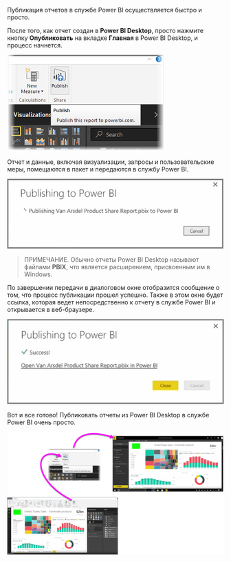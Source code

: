 Публикация отчетов в службе Power BI осуществляется быстро и просто.

После того, как отчет создан в **Power BI Desktop**, просто нажмите кнопку **Опубликовать** на вкладке **Главная** в Power BI Desktop, и процесс начнется.

![](media/4-1-publish-reports/4-1_1.png)

Отчет и данные, включая визуализации, запросы и пользовательские меры, помещаются в пакет и передаются в службу Power BI.

![](media/4-1-publish-reports/4-1_2.png)

> ПРИМЕЧАНИЕ. Обычно отчеты Power BI Desktop называют файлами **PBIX**, что является расширением, присвоенным им в Windows.
> 
> 

По завершении передачи в диалоговом окне отобразится сообщение о том, что процесс публикации прошел успешно. Также в этом окне будет ссылка, которая ведет непосредственно к отчету в службе Power BI и открывается в веб-браузере.

![](media/4-1-publish-reports/4-1_3.png)

Вот и все готово! Публиковать отчеты из Power BI Desktop в службе Power BI очень просто.

![](media/4-1-publish-reports/4-1_4.png)

